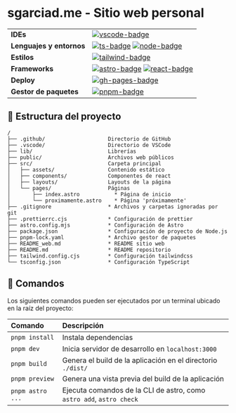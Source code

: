 # sgarciad.me - Sitio web personal

|                          |                                                         |
| ------------------------ | ------------------------------------------------------- |
| **IDEs**                 | [![vscode-badge]][vscode-web]                           |
| **Lenguajes y entornos** | [![ts-badge]][ts-web] [![node-badge]][node-web]         |
| **Estilos**              | [![tailwind-badge]][tailwind-web]                       |
| **Frameworks**           | [![astro-badge]][astro-web] [![react-badge]][react-web] |
| **Deploy**               | [![gh-pages-badge]][gh-pages-web]                       |
| **Gestor de paquetes**   | [![pnpm-badge]][pnpm-web]                               |

## 🚀 Estructura del proyecto

```
/
├── .github/                    Directorio de GitHub
├── .vscode/                    Directorio de VSCode
├── lib/                        Librerías
├── public/                     Archivos web públicos
├── src/                        Carpeta principal
│   ├── assets/                 Contenido estático
│   ├── components/             Componentes de react
│   ├── layouts/                Layouts de la página
│   └── pages/                  Páginas
│       ├── index.astro           * Página de inicio
│       └── proximamente.astro    * Página 'próximamente'
├── .gitignore                  * Archivos y carpetas ignoradas por git
├── .prettierrc.cjs             * Configuración de prettier
├── astro.config.mjs            * Configuración de Astro
├── package.json                * Configuración de proyecto de Node.js
├── pnpm-lock.yaml              * Archivo gestor de paquetes
├── README_web.md               * README sitio web
├── README.md                   * README repositorio
├── tailwind.config.cjs         * Configuración tailwindcss
└── tsconfig.json               * Configuración TypeScript
```

## 🧞 Comandos

Los siguientes comandos pueden ser ejecutados por un terminal ubicado en la raíz del proyecto:

| Comando          | Descripción                                                          |
| :--------------- | :------------------------------------------------------------------- |
| `pnpm install`   | Instala dependencias                                                 |
| `pnpm dev`       | Inicia servidor de desarrollo en `localhost:3000`                    |
| `pnpm build`     | Genera el build de la aplicación en el directorio `./dist/`          |
| `pnpm preview`   | Genera una vista previa del build de la aplicación                   |
| `pnpm astro ...` | Ejecuta comandos de la CLI de astro, como `astro add`, `astro check` |

[vscode-badge]: https://img.shields.io/badge/Visual%20Studio%20Code-007ACC?logo=visualstudiocode&logoColor=fff&style=for-the-badge
[vscode-web]: https://code.visualstudio.com/
[ts-badge]: https://img.shields.io/badge/TypeScript-3178C6?logo=typescript&logoColor=fff&style=for-the-badge
[ts-web]: https://www.typescriptlang.org/
[node-badge]: https://img.shields.io/badge/Node.js-393?logo=nodedotjs&logoColor=fff&style=for-the-badge
[node-web]: https://nodejs.org/
[tailwind-badge]: https://img.shields.io/badge/Tailwind%20CSS-06B6D4?logo=tailwindcss&logoColor=fff&style=for-the-badge
[tailwind-web]: https://tailwindcss.com/
[astro-badge]: https://img.shields.io/badge/Astro-FF5D01?logo=astro&logoColor=fff&style=for-the-badge
[astro-web]: https://astro.build/
[react-badge]: https://img.shields.io/badge/React-61DAFB?logo=react&logoColor=000&style=for-the-badge
[react-web]: https://reactjs.org/
[pnpm-badge]: https://img.shields.io/badge/pnpm-F69220?logo=pnpm&logoColor=fff&style=for-the-badge
[pnpm-web]: https://pnpm.io
[gh-pages-badge]: https://img.shields.io/badge/GitHub%20Pages-222?logo=githubpages&logoColor=fff&style=for-the-badge
[gh-pages-web]: https://pages.github.com
